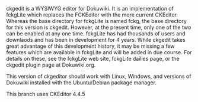 ckgedit is a WYSIWYG editor for Dokuwiki.  It is an implementation of fckgLite which replaces the
FCKEditor with the more current CKEditor. Whereas the base directory for fckgLite is named fckg, the 
base directory for this version is ckgedit. However, at the present time, only one of the two can
be enabled at any one time.  fckgLite has had thousands of users and downlaods and has been
in development for 4 years. While ckgedit takes great advantage of this development history,
it may be missing a few features which are available in fckgLite and will be added in 
due course.  For details on these, see the fckgLite web site, fckgLite dailies page, or the ckgedit
plugin page at Dokuwiki.org.

This version of ckgeditor should work with Linux, Windows, and versions of Dokuwiki installed with the 
Ubuntu/Debian package manager.

This branch uses CKEditor 4.4.5




